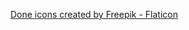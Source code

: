 <a href="https://www.flaticon.com/free-icons/done" title="done icons">Done icons created by Freepik - Flaticon</a>